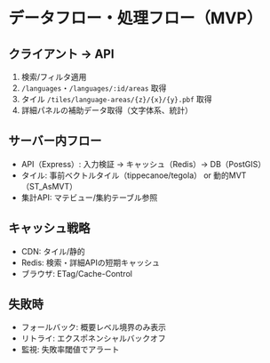 # データフロー・処理フロー（MVP）

## クライアント → API
1) 検索/フィルタ適用
2) `/languages`・`/languages/:id/areas` 取得
3) タイル `/tiles/language-areas/{z}/{x}/{y}.pbf` 取得
4) 詳細パネルの補助データ取得（文字体系、統計）

## サーバー内フロー
- API（Express）: 入力検証 → キャッシュ（Redis）→ DB（PostGIS）
- タイル: 事前ベクトルタイル（tippecanoe/tegola） or 動的MVT（ST_AsMVT）
- 集計API: マテビュー/集約テーブル参照

## キャッシュ戦略
- CDN: タイル/静的
- Redis: 検索・詳細APIの短期キャッシュ
- ブラウザ: ETag/Cache-Control

## 失敗時
- フォールバック: 概要レベル境界のみ表示
- リトライ: エクスポネンシャルバックオフ
- 監視: 失敗率閾値でアラート
